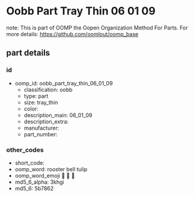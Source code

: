 # Oobb Part Tray Thin 06 01 09  

note: This is part of OOMP the Oopen Organization Method For Parts. For more details: https://github.com/oomlout/oomp_base

##  part details





### id
* oomp_id: oobb_part_tray_thin_06_01_09
  * classification: oobb
  * type: part
  * size: tray_thin
  * color: 
  * description_main: 06_01_09
  * description_extra: 
  * manufacturer: 
  * part_number: 

### other_codes
* short_code: 
* oomp_word: rooster bell tulip
* oomp_word_emoji :rooster: :bell: :tulip:
* md5_6_alpha: 3khgi
* md5_6: 5b7862